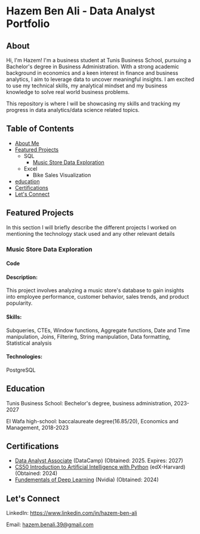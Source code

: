 # Hazem Ben Ali - Data Analyst Portfolio
## About
Hi, I'm Hazem! I'm a business student at Tunis Business School, pursuing a Bachelor's degree in Business Administration. With a strong academic background in economics and a keen interest in finance and business analytics, I aim to leverage data to uncover meaningful insights. I am excited to use my technical skills, my analytical mindset and my business knowledge to solve real world business problems.

This repository is where I will be showcasing my skills and tracking my progress in data analytics/data science related topics.

## Table of Contents
- [About Me](#about)
- [Featured Projects](#featured-projects)
  - SQL
    - [Music Store Data Exploration](#music-store-data-exploration)
  - Excel
    - Bike Sales Visualization
- [education](#education)
- [Certifications](#certifications)
- [Let's Connect](#lets-connect)

## Featured Projects
In this section I will briefly describe the different projects I worked on mentioning the technology stack used and any other relevant details

### Music Store Data Exploration
#### Code
#### Description:
This project involves analyzing a music store's database to gain insights into employee performance, customer behavior, sales trends, and product popularity.
#### Skills:
Subqueries, CTEs, Window functions, Aggregate functions, Date and Time manipulation, Joins, Filtering, String manipulation, Data formatting, Statistical analysis
#### Technologies: 
PostgreSQL

## Education
Tunis Business School: Bechelor's degree, business administration, 2023-2027


El Wafa high-school: baccalaureate degree(16.85/20), Economics and Management, 2018-2023

## Certifications

- [Data Analyst Associate](https://www.datacamp.com/certificate/DAA0011066045957) (DataCamp) (Obtained: 2025. Expires: 2027)
- [CS50 Introduction to Artificial Intelligence with Python](https://certificates.cs50.io/4258452e-83bf-40d1-bf5c-c981b1a15625.pdf?size=letter) (edX-Harvard) (Obtained: 2024)
- [Fundementals of Deep Learning](https://learn.nvidia.com/certificates?id=9j2YgxUIRiGphCHNxwVv0A) (Nvidia) (Obtained: 2024)

## Let's Connect
LinkedIn: https://www.linkedin.com/in/hazem-ben-ali


Email: hazem.benali.39@gmail.com
